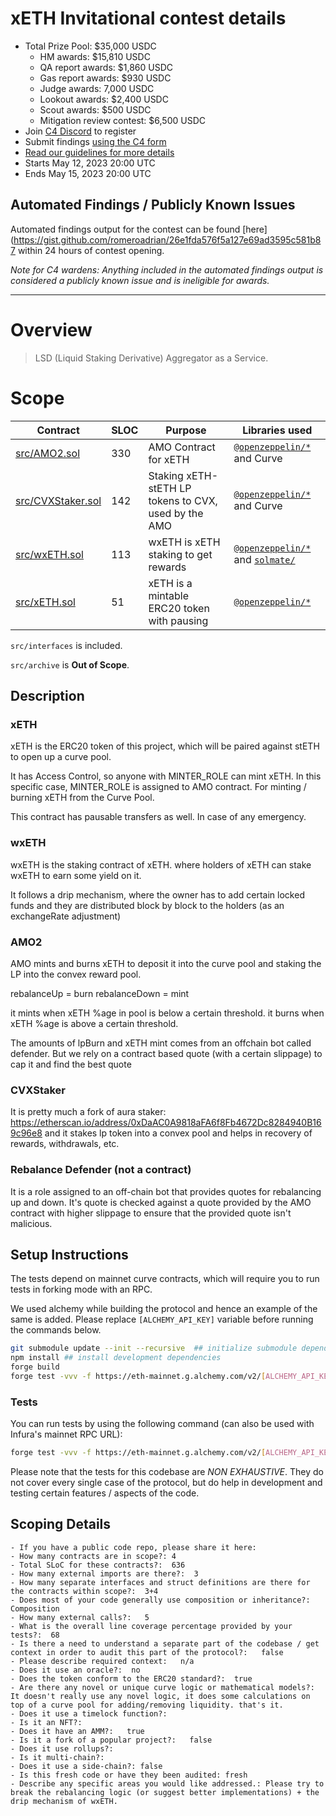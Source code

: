 # xETH Invitational contest details

- Total Prize Pool: $35,000 USDC
  - HM awards: $15,810 USDC
  - QA report awards: $1,860 USDC
  - Gas report awards: $930 USDC
  - Judge awards: 7,000 USDC
  - Lookout awards: $2,400 USDC
  - Scout awards: $500 USDC
  - Mitigation review contest: $6,500 USDC
- Join [C4 Discord](https://discord.gg/code4rena) to register
- Submit findings [using the C4 form](https://code4rena.com/contests/2023-05-xeth-versus-contest/submit)
- [Read our guidelines for more details](https://docs.code4rena.com/roles/wardens)
- Starts May 12, 2023 20:00 UTC
- Ends May 15, 2023 20:00 UTC

## Automated Findings / Publicly Known Issues

Automated findings output for the contest can be found [here](https://gist.github.com/romeroadrian/26e1fda576f5a127e69ad3595c581b87 within 24 hours of contest opening.

_Note for C4 wardens: Anything included in the automated findings output is considered a publicly known issue and is ineligible for awards._

------

# Overview

> LSD (Liquid Staking Derivative) Aggregator as a Service.

# Scope

| Contract | SLOC | Purpose | Libraries used |  
| ----------- | ----------- | ----------- | ----------- |
| [src/AMO2.sol](https://github.com/code-423n4/2023-05-xeth/blob/main/src/AMO2.sol) | 330 | AMO Contract for xETH | [`@openzeppelin/*`](https://openzeppelin.com/contracts/) and Curve |
| [src/CVXStaker.sol](https://github.com/code-423n4/2023-05-xeth/blob/main/src/CVXStaker.sol) | 142 | Staking xETH-stETH LP tokens to CVX, used by the AMO | [`@openzeppelin/*`](https://openzeppelin.com/contracts/) and Curve |
| [src/wxETH.sol](https://github.com/code-423n4/2023-05-xeth/blob/main/src/wxETH.sol) | 113 | wxETH is xETH staking to get rewards | [`@openzeppelin/*`](https://openzeppelin.com/contracts/) and [`solmate/`](lib/solmate) |
| [src/xETH.sol](https://github.com/code-423n4/2023-05-xeth/blob/main/src/xETH.sol) | 51 | xETH is a mintable ERC20 token with pausing | [`@openzeppelin/*`](https://openzeppelin.com/contracts/) |

`src/interfaces` is included.

`src/archive` is **Out of Scope**.

## Description

### xETH

xETH is the ERC20 token of this project, which will be paired against stETH to open up a curve pool.

It has Access Control, so anyone with MINTER_ROLE can mint xETH. In this specific case, MINTER_ROLE is assigned to AMO contract. For minting / burning xETH from the Curve Pool.

This contract has pausable transfers as well. In case of any emergency.

### wxETH

wxETH is the staking contract of xETH. where holders of xETH can stake wxETH to earn some yield on it.

It follows a drip mechanism, where the owner has to add certain locked funds and they are distributed block by block to the holders (as an exchangeRate adjustment)

### AMO2

AMO mints and burns xETH to deposit it into the curve pool and staking the LP into the convex reward pool.

rebalanceUp = burn
rebalanceDown = mint

it mints when xETH %age in pool is below a certain threshold. it burns when xETH %age is above a certain threshold.

The amounts of lpBurn and xETH mint comes from an offchain bot called defender. But we rely on a contract based quote (with a certain slippage) to cap it and find the best quote

### CVXStaker

It is pretty much a fork of aura staker: <https://etherscan.io/address/0xDaAC0A9818aFA6f8Fb4672Dc8284940B169c96e8> and it stakes lp token into a convex pool and helps in recovery of rewards, withdrawals, etc.

### Rebalance Defender (not a contract)

It is a role assigned to an off-chain bot that provides quotes for rebalancing up and down. It's quote is checked against a quote provided by the AMO contract with higher slippage to ensure that the provided quote isn't malicious.

## Setup Instructions

The tests depend on mainnet curve contracts, which will require you to run tests in forking mode with an RPC.

We used alchemy while building the protocol and hence an example of the same is added. Please replace `[ALCHEMY_API_KEY]` variable before running the commands below.

```bash
git submodule update --init --recursive  ## initialize submodule dependencies
npm install ## install development dependencies
forge build
forge test -vvv -f https://eth-mainnet.g.alchemy.com/v2/[ALCHEMY_API_KEY]
```

### Tests

You can run tests by using the following command (can also be used with Infura's mainnet RPC URL):

```bash
forge test -vvv -f https://eth-mainnet.g.alchemy.com/v2/[ALCHEMY_API_KEY]
```

Please note that the tests for this codebase are _NON EXHAUSTIVE_. They do not cover every single case of the protocol, but do help in development and testing certain features / aspects of the code.


## Scoping Details 
```
- If you have a public code repo, please share it here:  
- How many contracts are in scope?: 4  
- Total SLoC for these contracts?:  636
- How many external imports are there?:  3
- How many separate interfaces and struct definitions are there for the contracts within scope?:  3+4
- Does most of your code generally use composition or inheritance?:   Composition
- How many external calls?:   5
- What is the overall line coverage percentage provided by your tests?:  68
- Is there a need to understand a separate part of the codebase / get context in order to audit this part of the protocol?:   false
- Please describe required context:   n/a
- Does it use an oracle?:  no
- Does the token conform to the ERC20 standard?:  true
- Are there any novel or unique curve logic or mathematical models?: It doesn't really use any novel logic, it does some calculations on top of a curve pool for adding/removing liquidity. that's it.
- Does it use a timelock function?:  
- Is it an NFT?: 
- Does it have an AMM?:   true
- Is it a fork of a popular project?:   false
- Does it use rollups?:   
- Is it multi-chain?:  
- Does it use a side-chain?: false
- Is this fresh code or have they been audited: fresh
- Describe any specific areas you would like addressed.: Please try to break the rebalancing logic (or suggest better implementations) + the drip mechanism of wxETH.
```
